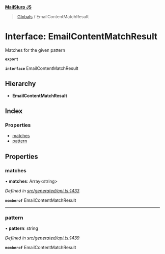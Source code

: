 **[MailSlurp JS](../README.md)**

> [Globals](../README.md) / EmailContentMatchResult

# Interface: EmailContentMatchResult

Matches for the given pattern

**`export`** 

**`interface`** EmailContentMatchResult

## Hierarchy

* **EmailContentMatchResult**

## Index

### Properties

* [matches](emailcontentmatchresult.md#matches)
* [pattern](emailcontentmatchresult.md#pattern)

## Properties

### matches

•  **matches**: Array\<string>

*Defined in [src/generated/api.ts:1433](https://github.com/mailslurp/mailslurp-client/blob/65d1444/src/generated/api.ts#L1433)*

**`memberof`** EmailContentMatchResult

___

### pattern

•  **pattern**: string

*Defined in [src/generated/api.ts:1439](https://github.com/mailslurp/mailslurp-client/blob/65d1444/src/generated/api.ts#L1439)*

**`memberof`** EmailContentMatchResult
